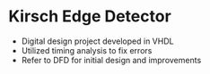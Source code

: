 # Kirsch Edge Detector

- Digital design project developed in VHDL
- Utilized timing analysis to fix errors
- Refer to DFD for initial design and improvements
